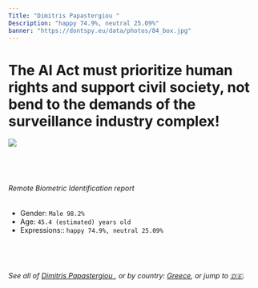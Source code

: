 ```yaml
---
Title: "Dimitris Papastergiou "
Description: "happy 74.9%, neutral 25.09%"
banner: "https://dontspy.eu/data/photos/84_box.jpg"
---
```


# The AI Act must prioritize human rights and support civil society, not bend to the demands of the surveillance industry complex!

<link rel="stylesheet" type="text/css" href="/css/blog.css" />

<div class="is-fake" hidden>

_This image is **clearly fake**_, yet we [continue to collect them because the AI Act negotiations](/blog/why-deepfake/) are heading in a direction that will only make people's lives more complicated. For a more in-depth explanation, read: [Double threat: why losing the battle against Face Biometrics would fuel the proliferation of deepfakes](/blog/the-dual-threat-how-losing-the-biometric-battle-fuels-deepfake-proliferation/).


</div>

<!-- <img src="https://dontspy.eu/data/photos/54_box.jpg" /> -->
<img src="https://dontspy.eu/data/photos/84_box.jpg" />

## <br>

###### Remote Biometric Identification report

* <span class="label">Gender:</span> `Male 98.2%`
* <span class="label">Age:</span> `45.4 (estimated) years old`
* <span class="label">Expressions::</span> `happy 74.9%, neutral 25.09%`

## <br>

###### See all of [Dimitris Papastergiou ](/policymaker#Dimitris%20Papastergiou%20), or by country: [Greece](/country#Greece), or jump to [🇩🇪](/x/166).

## <br>
